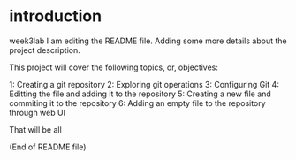 # introduction
week3lab
I am editing the README file. Adding some more details about the project description. 

This project will cover the following topics, or, objectives:

1: Creating a git repository
2: Exploring git operations
3: Configuring Git
4: Editting the file and adding it to the repository
5: Creating a new file and commiting it to the repository
6: Adding an empty file to the repository through web UI

That will be all

(End of README file)


